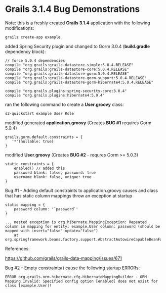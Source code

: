 # Grails 3.1.4 Bug Demonstrations

Note: this is a freshly created **Grails 3.1.4** application with the following modifications:

	grails create-app example

added Spring Security plugin and changed to Gorm 3.0.4 (**build.gradle** dependency block):

    // force 5.0.4 dependencies
    compile "org.grails:grails-datastore-simple:5.0.4.RELEASE"
    compile "org.grails:grails-datastore-core:5.0.4.RELEASE"   
    compile "org.grails:grails-datastore-gorm:5.0.4.RELEASE" 
    compile "org.grails:grails-datastore-gorm-support:5.0.4.RELEASE"  
    compile "org.grails:grails-datastore-gorm-hibernate4:5.0.4.RELEASE" 	

	compile "org.grails.plugins:spring-security-core:3.0.4" 
	compile "org.grails.plugins:hibernate4:5.0.4"

ran the following command to create a **User.groovy** class:

	s2-quickstart example User Role

modified generated **application.groovy** (Creates **BUG #1** requires Gorm 5.0.4)

	grails.gorm.default.constraints = { 
 	   '*'(nullable: true) 
	} 

modified **User.groovy** (Creates **BUG #2** - requres Gorm >= 5.0.3) 

	static constraints = {
		enabled() // added this
		password blank: false, password: true
		username blank: false, unique: true
	}


Bug #1 - Adding default constraints to application.groovy causes and class that has static column mappings throw an exception at startup

	static mapping = {
		password column: '`password`'
	}

	... nested exception is org.hibernate.MappingException: Repeated column in mapping for entity: example.User column: password (should be mapped with insert="false" update="false")
		at org.springframework.beans.factory.support.AbstractAutowireCapableBeanFactory.doCreateBean(AbstractAutowireCapableBeanFactory.java:553)

References:

https://github.com/grails/grails-data-mapping/issues/671


Bug #2 - Empty constraints() cause the following startup ERRORs:

	ERROR org.grails.orm.hibernate.cfg.HibernateMappingBuilder - ORM Mapping Invalid: Specified config option [enabled] does not exist for class [example.User]!




